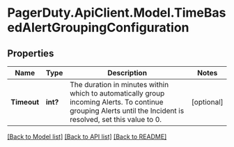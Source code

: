 # PagerDuty.ApiClient.Model.TimeBasedAlertGroupingConfiguration
## Properties

Name | Type | Description | Notes
------------ | ------------- | ------------- | -------------
**Timeout** | **int?** | The duration in minutes within which to automatically group incoming Alerts.  To continue grouping Alerts until the Incident is resolved, set this value to 0. | [optional] 

[[Back to Model list]](../README.md#documentation-for-models) [[Back to API list]](../README.md#documentation-for-api-endpoints) [[Back to README]](../README.md)

